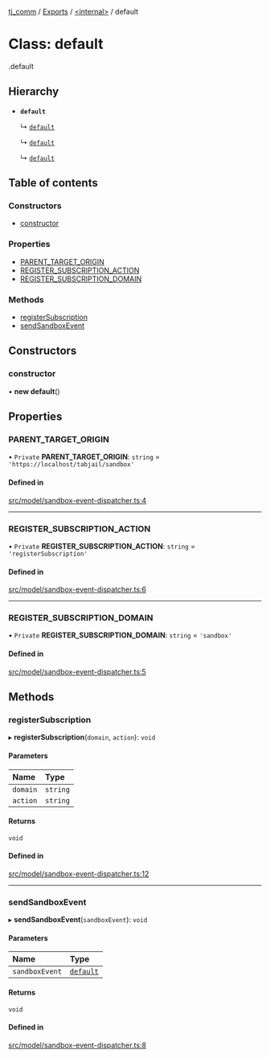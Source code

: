 [tj_comm](../README.md) / [Exports](../modules.md) / [<internal\>](../modules/internal_.md) / default

# Class: default

[<internal>](../modules/internal_.md).default

## Hierarchy

- **`default`**

  ↳ [`default`](internal_.default-4.md)

  ↳ [`default`](internal_.default-5.md)

  ↳ [`default`](internal_.default-6.md)

## Table of contents

### Constructors

- [constructor](internal_.default-7.md#constructor)

### Properties

- [PARENT\_TARGET\_ORIGIN](internal_.default-7.md#parent_target_origin)
- [REGISTER\_SUBSCRIPTION\_ACTION](internal_.default-7.md#register_subscription_action)
- [REGISTER\_SUBSCRIPTION\_DOMAIN](internal_.default-7.md#register_subscription_domain)

### Methods

- [registerSubscription](internal_.default-7.md#registersubscription)
- [sendSandboxEvent](internal_.default-7.md#sendsandboxevent)

## Constructors

### constructor

• **new default**()

## Properties

### PARENT\_TARGET\_ORIGIN

• `Private` **PARENT\_TARGET\_ORIGIN**: `string` = `'https://localhost/tabjail/sandbox'`

#### Defined in

[src/model/sandbox-event-dispatcher.ts:4](https://github.com/digitalwohl/tjlibrary/blob/bcb5078/src/model/sandbox-event-dispatcher.ts#L4)

___

### REGISTER\_SUBSCRIPTION\_ACTION

• `Private` **REGISTER\_SUBSCRIPTION\_ACTION**: `string` = `'registerSubscription'`

#### Defined in

[src/model/sandbox-event-dispatcher.ts:6](https://github.com/digitalwohl/tjlibrary/blob/bcb5078/src/model/sandbox-event-dispatcher.ts#L6)

___

### REGISTER\_SUBSCRIPTION\_DOMAIN

• `Private` **REGISTER\_SUBSCRIPTION\_DOMAIN**: `string` = `'sandbox'`

#### Defined in

[src/model/sandbox-event-dispatcher.ts:5](https://github.com/digitalwohl/tjlibrary/blob/bcb5078/src/model/sandbox-event-dispatcher.ts#L5)

## Methods

### registerSubscription

▸ **registerSubscription**(`domain`, `action`): `void`

#### Parameters

| Name | Type |
| :------ | :------ |
| `domain` | `string` |
| `action` | `string` |

#### Returns

`void`

#### Defined in

[src/model/sandbox-event-dispatcher.ts:12](https://github.com/digitalwohl/tjlibrary/blob/bcb5078/src/model/sandbox-event-dispatcher.ts#L12)

___

### sendSandboxEvent

▸ **sendSandboxEvent**(`sandboxEvent`): `void`

#### Parameters

| Name | Type |
| :------ | :------ |
| `sandboxEvent` | [`default`](internal_.default-3.md) |

#### Returns

`void`

#### Defined in

[src/model/sandbox-event-dispatcher.ts:8](https://github.com/digitalwohl/tjlibrary/blob/bcb5078/src/model/sandbox-event-dispatcher.ts#L8)
